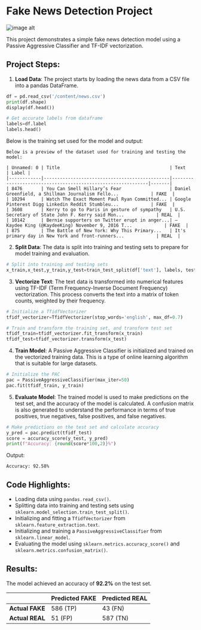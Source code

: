 # Fake News Detection Project <br>

![image alt](https://images.theconversation.com/files/284418/original/file-20190717-173334-1b9vdud.jpg?ixlib=rb-4.1.0&rect=0%2C350%2C6490%2C3240&q=45&auto=format&w=1356&h=668&fit=crop)

This project demonstrates a simple fake news detection model using a Passive Aggressive Classifier and TF-IDF vectorization.

## Project Steps:

1.  **Load Data**: The project starts by loading the news data from a CSV file into a pandas DataFrame. <br>
```python
df = pd.read_csv('/content/news.csv')
print(df.shape)
display(df.head())

# Get accurate labels from dataframe
labels=df.label
labels.head()
```
Below is the training set used for the model and output:
```
Below is a preview of the dataset used for training and testing the model:

| Unnamed: 0 | Title                                         | Text                                                        | Label |
|------------|-----------------------------------------------|-------------------------------------------------------------|-------|
| 8476       | You Can Smell Hillary’s Fear                  | Daniel Greenfield, a Shillman Journalism Fello...            | FAKE  |
| 10294      | Watch The Exact Moment Paul Ryan Committed... | Google Pinterest Digg Linkedin Reddit Stumbleu...            | FAKE  |
| 3608       | Kerry to go to Paris in gesture of sympathy   | U.S. Secretary of State John F. Kerry said Mon...            | REAL  |
| 10142      | Bernie supporters on Twitter erupt in anger...| — Kaydee King (@KaydeeKing) November 9, 2016 T...            | FAKE  |
| 875        | The Battle of New York: Why This Primary...   | It's primary day in New York and front-runners...            | REAL  |
```
2.  **Split Data**: The data is split into training and testing sets to prepare for model training and evaluation. <br>
```python
# Split into training and testing sets
x_train,x_test,y_train,y_test=train_test_split(df['text'], labels, test_size=0.2, random_state=7)
```
3.  **Vectorize Text**: The text data is transformed into numerical features using TF-IDF (Term Frequency-Inverse Document Frequency) vectorization. This process converts the text into a matrix of token counts, weighted by their frequency. <br>
```python
# Initialize a TfidfVectorizer
tfidf_vectorizer=TfidfVectorizer(stop_words='english', max_df=0.7)

# Train and transform the training set, and transform test set
tfidf_train=tfidf_vectorizer.fit_transform(x_train)
tfidf_test=tfidf_vectorizer.transform(x_test)
```
4.  **Train Model**: A Passive Aggressive Classifier is initialized and trained on the vectorized training data. This is a type of online learning algorithm that is suitable for large datasets. <br>
```python
# Initialize the PAC
pac = PassiveAggressiveClassifier(max_iter=50)
pac.fit(tfidf_train, y_train)
```
5.  **Evaluate Model**: The trained model is used to make predictions on the test set, and the accuracy of the model is calculated. A confusion matrix is also generated to understand the performance in terms of true positives, true negatives, false positives, and false negatives. <br>
```python
# Make predictions on the test set and calculate accuracy
y_pred = pac.predict(tfidf_test)
score = accuracy_score(y_test, y_pred)
print(f"Accuracy: {round(score*100,2)}%")
```
Output:
```
Accuracy: 92.58%
```

## Code Highlights:

-   Loading data using `pandas.read_csv()`.
-   Splitting data into training and testing sets using `sklearn.model_selection.train_test_split()`.
-   Initializing and fitting a `TfidfVectorizer` from `sklearn.feature_extraction.text`.
-   Initializing and training a `PassiveAggressiveClassifier` from `sklearn.linear_model`.
-   Evaluating the model using `sklearn.metrics.accuracy_score()` and `sklearn.metrics.confusion_matrix()`.

## Results:

The model achieved an accuracy of **92.2%** on the test set.

|                  | Predicted FAKE | Predicted REAL |
|------------------|----------------|----------------|
| **Actual FAKE**  | 586 (TP)       | 43 (FN)        |
| **Actual REAL**  | 51 (FP)        | 587 (TN)       |
